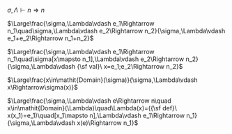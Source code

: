 $\sigma,\Lambda\vdash n\Rightarrow n$

$\Large\frac{\sigma,\Lambda\vdash e_1\Rightarrow n_1\quad\sigma,\Lambda\vdash e_2\Rightarrow n_2}{\sigma,\Lambda\vdash e_1+e_2\Rightarrow n_1+n_2}$

$\Large\frac{\sigma,\Lambda\vdash e_1\Rightarrow n_1\quad\sigma[x\mapsto n_1],\Lambda\vdash e_2\Rightarrow n_2}{\sigma,\Lambda\vdash {\sf val}\ x=e_1;e_2\Rightarrow n_2}$

$\Large\frac{x\in\mathit{Domain}(\sigma)}{\sigma,\Lambda\vdash x\Rightarrow\sigma(x)}$

$\Large\frac{\sigma,\Lambda\vdash e\Rightarrow n\quad x\in\mathit{Domain}(\Lambda)\quad\Lambda(x)=({\sf def}\ x(x_1)=e_1)\quad[x_1\mapsto n],\Lambda\vdash e_1\Rightarrow n_1}{\sigma,\Lambda\vdash x(e)\Rightarrow n_1}$